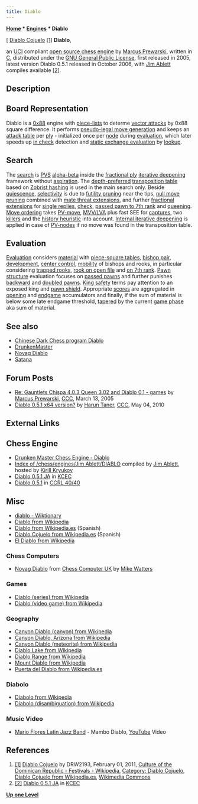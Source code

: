 ```yaml
---
title: Diablo
---
```

**[Home](Home "Home") * [Engines](Engines "Engines") * Diablo**

\[ [Diablo Cojuelo](https://en.wikipedia.org/wiki/Dominican_Carnival_%28Dominican_Republic%29#Characters) <a id="cite-note-1" href="#cite-ref-1">[1]</a>
**Diablo**,

an [UCI](UCI "UCI") compliant [open source chess engine](Category:Open_Source "Category:Open Source") by [Marcus Prewarski](Marcus_Prewarski "Marcus Prewarski"), written in [C](C "C"),
distributed under the [GNU General Public License](Free_Software_Foundation#GPL "Free Software Foundation"), first released in 2005, latest version Diablo 0.5.1 released in October 2006, with [Jim Ablett](Jim_Ablett "Jim Ablett") compiles available <a id="cite-note-2" href="#cite-ref-2">[2]</a>.

## Description

## Board Representation

Diablo is a [0x88](0x88 "0x88") engine with [piece-lists](Piece-Lists "Piece-Lists") to determe [vector attacks](Vector_Attacks "Vector Attacks") by 0x88 square difference.
It performs [pseudo-legal move generation](Move_Generation#PseudoLegal "Move Generation") and keeps an [attack table](Attack_and_Defend_Maps "Attack and Defend Maps") per [ply](Ply "Ply") - initialized once per [node](Node "Node") during [evaluation](Evaluation "Evaluation"), which later speeds up [in check](Check "Check") detection and [static exchange evaluation](Static_Exchange_Evaluation "Static Exchange Evaluation") by [lookup](Attack_and_Defend_Maps#EDsLookup "Attack and Defend Maps").

## Search

The [search](Search "Search") is [PVS](Principal_Variation_Search "Principal Variation Search") [alpha-beta](Alpha-Beta "Alpha-Beta") inside the [fractional ply](Depth#FractionalPlies "Depth") [iterative deepening](Iterative_Deepening "Iterative Deepening") framework without [aspiration](Aspiration_Windows "Aspiration Windows").
The [depth-preferred](Transposition_Table#ReplacementStrategies "Transposition Table") [transposition table](Transposition_Table "Transposition Table") based on [Zobrist hashing](Zobrist_Hashing "Zobrist Hashing") is used in the main search only. Beside [quiescence](Quiescence_Search "Quiescence Search"), [selectivity](Selectivity "Selectivity") is due to [futility pruning](Futility_Pruning "Futility Pruning") near the tips, [null move pruning](Null_Move_Pruning "Null Move Pruning") combined with [mate threat extensions](Mate_Threat_Extensions "Mate Threat Extensions"), and further [fractional extensions](Extensions#FractionalExtensions "Extensions") for [single replies](One_Reply_Extensions "One Reply Extensions"), [check](Check_Extensions "Check Extensions"), [passed pawn to 7th rank](Passed_Pawn_Extensions "Passed Pawn Extensions") and [queening](Promotions "Promotions"). [Move ordering](Move_Ordering "Move Ordering") takes [PV-move](PV-Move "PV-Move"), [MVV/LVA](MVV-LVA "MVV-LVA") plus fast SEE for [captures](Captures "Captures"), two [killers](Killer_Move "Killer Move") and the [history heuristic](History_Heuristic "History Heuristic") into account. [Internal iterative deepening](Internal_Iterative_Deepening "Internal Iterative Deepening") is applied in case of [PV-nodes](Node_Types#PV-Node "Node Types") if no move was found in the transposition table.

## Evaluation

[Evaluation](Evaluation "Evaluation") considers [material](Material "Material") with [piece-square tables](Piece-Square_Tables "Piece-Square Tables"), [bishop pair](Bishop_Pair "Bishop Pair"), [development](Development "Development"), [center control](Center_Control "Center Control"), [mobility](Mobility "Mobility") of bishops and rooks, in particular considering [trapped rooks](Trapped_Pieces "Trapped Pieces"), [rook on open file](Rook_on_Open_File "Rook on Open File") and [on 7th rank](index.php?title=Rook_On_Seventh&action=edit&redlink=1 "Rook On Seventh (page does not exist)"). [Pawn structure](Pawn_Structure "Pawn Structure") evaluation focuses on [passed pawns](Passed_Pawn "Passed Pawn") and further punishes [backward](Backward_Pawn "Backward Pawn") and [doubled pawns](Doubled_Pawn "Doubled Pawn").
[King safety](King_Safety "King Safety") terms pay attention to an exposed king and [pawn shield](King_Safety#PawnShield "King Safety"). Appropriate [scores](Score "Score") are aggregated in [opening](Opening "Opening") and [endgame](Endgame "Endgame") accumulators and finally, if the sum of material is below some late endgame threshold, [tapered](Tapered_Eval "Tapered Eval") by the current [game phase](Game_Phases "Game Phases") aka sum of material.

## See also

- [Chinese Dark Chess program Diablo](Chinese_Dark_Chess "Chinese Dark Chess")
- [DrunkenMaster](DrunkenMaster "DrunkenMaster")
- [Novag Diablo](index.php?title=Novag_Diablo&action=edit&redlink=1 "Novag Diablo (page does not exist)")
- [Satana](Satana "Satana")

## Forum Posts

- [Re: Gauntlets Chispa 4.0.3 Queen 3.02 and Diablo 0.1 - games](https://www.stmintz.com/ccc/index.php?id=417516) by [Marcus Prewarski](Marcus_Prewarski "Marcus Prewarski"), [CCC](CCC "CCC"), March 13, 2005
- [Diablo 0.5.1 x64 version?](http://www.talkchess.com/forum/viewtopic.php?t=34138) by [Harun Taner](Harun_Taner "Harun Taner"), [CCC](CCC "CCC"), May 04, 2010

## External Links

## Chess Engine

- [Drunken Master Chess Engine - Diablo](http://www.geocities.ws/prewarski/)
- [Index of /chess/engines/Jim Ablett/DIABLO](http://kirr.homeunix.org/chess/engines/Jim%20Ablett/DIABLO/) compiled by [Jim Ablett](Jim_Ablett "Jim Ablett"), hosted by [Kirill Kryukov](Kirill_Kryukov "Kirill Kryukov")
- [Diablo 0.5.1 JA](http://kirill-kryukov.com/chess/kcec/cgi/engine_details.cgi?print=Details&each_game=1&eng=Diablo%200.5.1%20JA) in [KCEC](KCEC "KCEC")
- [Diablo 0.5.1](http://www.computerchess.org.uk/ccrl/4040/cgi/engine_details.cgi?print=Details&eng=Diablo%200.5.1) in [CCRL 40/40](CCRL "CCRL")

## Misc

- [diablo - Wiktionary](https://en.wiktionary.org/wiki/diablo)
- [Diablo from Wikipedia](https://en.wikipedia.org/wiki/Diablo)
- [Diablo from Wikipedia.es](https://es.wikipedia.org/wiki/Diablo) (Spanish)
- [Diablo Cojuelo from Wikipedia.es](https://es.wikipedia.org/wiki/Diablo_Cojuelo) (Spanish)
- [El Diablo from Wikipedia](https://en.wikipedia.org/wiki/El_Diablo)

### Chess Computers

- [Novag Diablo](http://www.chesscomputeruk.com/html/novag_diablo.html) from [Chess Computer UK](http://www.chesscomputeruk.com/index.html) by [Mike Watters](Mike_Watters "Mike Watters")

### Games

- [Diablo (series) from Wikipedia](https://en.wikipedia.org/wiki/Diablo_%28series%29)
- [Diablo (video game) from Wikipedia](https://en.wikipedia.org/wiki/Diablo_%28video_game%29)

### Geography

- [Canyon Diablo (canyon) from Wikipedia](https://en.wikipedia.org/wiki/Canyon_Diablo_%28canyon%29)
- [Canyon Diablo, Arizona from Wikipedia](https://en.wikipedia.org/wiki/Canyon_Diablo,_Arizona)
- [Canyon Diablo (meteorite) from Wikipedia](https://en.wikipedia.org/wiki/Canyon_Diablo_%28meteorite%29)
- [Diablo Lake from Wikipedia](https://en.wikipedia.org/wiki/Diablo_Lake)
- [Diablo Range from Wikipedia](https://en.wikipedia.org/wiki/Diablo_Range)
- [Mount Diablo from Wikipedia](https://en.wikipedia.org/wiki/Mount_Diablo)
- [Puerta del Diablo from Wikipedia.es](http://es.wikipedia.org/wiki/Puerta_del_Diablo)

### Diabolo

- [Diabolo from Wikipedia](https://en.wikipedia.org/wiki/Diabolo)
- [Diabolo (disambiguation) from Wikipedia](https://en.wikipedia.org/wiki/Diabolo_%28disambiguation%29)

### Music Video

- [Mario Flores Latin Jazz Band](http://mariofloreslatinmusic.com/aboutus.html) - Mambo Diablo, [YouTube](https://en.wikipedia.org/wiki/YouTube) Video

## References

1. <a id="cite-ref-1" href="#cite-note-1">[1]</a> [Diablo Cojuelo](https://commons.wikimedia.org/wiki/File:Cojuelo03.JPG) by DRW2193, February 01, 2011, [Culture of the Dominican Republic - Festivals - Wikipedia](https://en.wikipedia.org/wiki/Culture_of_the_Dominican_Republic#Festivals), [Category: Diablo Cojuelo](http://commons.wikimedia.org/wiki/Category:Diablo_Cojuelo), [Diablo Cojuelo from Wikipedia.es](https://es.wikipedia.org/wiki/Diablo_Cojuelo), [Wikimedia Commons](https://en.wikipedia.org/wiki/Wikimedia_Commons)
1. <a id="cite-ref-2" href="#cite-note-2">[2]</a> [Diablo 0.5.1 JA](http://kirill-kryukov.com/chess/kcec/cgi/engine_details.cgi?print=Details&each_game=1&eng=Diablo%200.5.1%20JA) in [KCEC](KCEC "KCEC")

**[Up one Level](Engines "Engines")**


